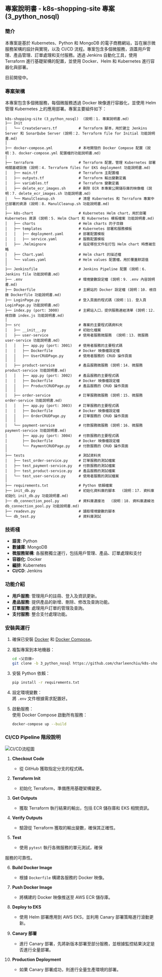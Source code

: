 ## 專案說明書 - k8s-shopping-site 專案 (3_python_nosql)

### 簡介
本專案是基於 Kubernetes、Python 和 MongoDB 的電子商務網站，旨在展示微服務架構的設計與實現，以及 CI/CD 流程。專案包含多個微服務，涵蓋用戶管理、產品管理、訂單處理和支付服務。透過 Jenkins 自動化工具，使用 Terraform 進行基礎架構的配置，並使用 Docker、Helm 和 Kubernetes 進行容器化與部署。

目前開發中。

### 專案架構
本專案包含多個微服務，每個微服務透過 Docker 映像進行容器化，並使用 Helm 管理 Kubernetes 上的應用部署。專案主要組件如下：

```plaintext
k8s-shopping-site (3_python_nosql)  (說明：1. 專案說明書.md)
├── Init
│   └── CreateServers.tf          # Terraform 腳本，用於建立 Jenkins Server 和 SonarQube Server (說明：2. Terraform file for Initial 功能說明書.md)
│
├── docker-compose.yml            # 本地開發的 Docker Compose 配置 (說明：3. docker-compose.yml 配置檔的功能說明書.md)
│
├── terraform                     # Terraform 配置，管理 Kubernetes 部署相關基礎設施 (說明：4. Terraform files for EKS deployment 功能說明書.md)
│   ├── main.tf                   # Terraform 主配置檔
│   ├── outputs.tf                # Terraform 輸出變數定義
│   ├── variables.tf              # Terraform 變數定義
│   ├── delete_ecr_images.sh      # 刪除 ECR 本專案公開儲存庫的映像檔 (說明：7. delete_ecr_images.sh 功能說明書.md)
│   └── ManulCleanup.sh           # 清理 Kubernetes 和 Terraform 專案中已部署的資源 (說明：8. ManulCleanup.sh 功能說明書.md)
│
├── k8s-chart                     # Kubernetes Helm chart，用於部署 Kubernetes 資源 (說明：5. Helm Chart 和 Kubernetes 模板檔案 功能說明書.md)
│   ├── charts                    # Helm charts 的子目錄
│   ├── templates                 # Kubernetes 部署和服務模板
│   │   ├── deployment.yaml       # 部署配置模板
│   │   ├── service.yaml          # 服務配置模板
│   ├── .helmignore               # 指定哪些文件在打包 Helm chart 時應被忽略
│   ├── Chart.yaml                # Helm chart 的描述檔
│   └── values.yaml               # Helm values 配置檔，用於覆蓋默認值
│
├── Jenkinsfile                   # Jenkins Pipeline 配置 (說明：6. Jenkins file 功能說明書.md)
├── .env                          # 環境變數設定檔 (說明：9. .env 內容說明書.md)
├── Dockerfile                    # 主網站的 Docker 設定檔 (說明：10. 根目錄 Dockerfile 功能說明書.md)
├── LoginPage.py                  # 登入頁面的程式碼 (說明：11. 登入頁 LoginPage.py 功能說明書.md)
├── index.py (port: 3000)         # 主網站入口，提供服務連結清單 (說明：12. 根目錄 index.js 功能說明書.md)
│
├── src                           # 專案的主要程式碼資料夾
│   ├── __init__.py               # 初始化檔案
│   ├── user-service              # 使用者服務微服務  (說明：13. 微服務 user-service 功能說明書.md)
│   │   ├── app.py (port: 3001)   # 使用者服務的主要程式碼
│   │   ├── Dockerfile            # Docker 映像檔設定檔
│   │   ├── UserCRUDPage.py       # 使用者服務的 CRUD 操作頁面
│   │
│   ├── product-service           # 產品服務微服務 (說明：14. 微服務 product-service 功能說明書.md)
│   │   ├── app.py (port: 3002)   # 產品服務的主要程式碼
│   │   ├── Dockerfile            # Docker 映像檔設定檔
│   │   ├── ProductCRUDPage.py    # 產品服務的 CRUD 操作頁面
│   │
│   ├── order-service             # 訂單服務微服務 (說明：15. 微服務 order-service 功能說明書.md)
│   │   ├── app.py (port: 3003)   # 訂單服務的主要程式碼
│   │   ├── Dockerfile            # Docker 映像檔設定檔
│   │   ├── OrderCRUDPage.py      # 訂單服務的 CRUD 操作頁面
│   │
│   └── payment-service           # 付款服務微服務 (說明：16. 微服務 payment-service 功能說明書.md)
│       ├── app.py (port: 3004)   # 付款服務的主要程式碼
│       ├── Dockerfile            # Docker 映像檔設定檔
│       └── PaymentCRUDPage.py    # 付款服務的 CRUD 操作頁面
│
├── tests                         # 測試資料夾
│   ├── test_order-service.py     # 訂單服務的測試檔案
│   ├── test_payment-service.py   # 付款服務的測試檔案
│   ├── test_product-service.py   # 產品服務的測試檔案
│   └── test_user-service.py      # 使用者服務的測試檔案
│
├── requirements.txt              # Python 依賴檔案
├── init_db.py                    # 初始化資料庫的腳本   (說明：17. 資料庫初始化 init_db.py 功能說明書.md)
├── db_connection_pool.py         # 資料庫連接池   (說明：18. 資料庫連線池 db_connection_pool.py 功能說明書.md)
├── readevn.py                    # 讀取環境變數的腳本
└── db_test.py                    # 資料庫測試
```

### 技術棧

- **語言**: Python
- **數據庫**: MongoDB
- **微服務架構**: 各服務獨立運行，包括用戶管理、產品、訂單處理和支付
- **容器化**: Docker
- **編排**: Kubernetes
- **CI/CD**: Jenkins

### 功能介紹

- **用戶服務**: 管理用戶的註冊、登入及資訊更新。
- **產品服務**: 提供產品的新增、刪除、修改及查詢功能。
- **訂單服務**: 處理用戶訂單的管理及查詢。
- **支付服務**: 整合支付處理功能。

### 安裝與運行

1. 確保已安裝 [Docker](https://www.docker.com/) 和 [Docker Compose](https://docs.docker.com/compose/)。  
2. 複製專案到本地機器：  
   ```bash  
   cd <父目錄>  
   git clone -b 3_python_nosql https://github.com/charleenchiu/k8s-shopping-site.git  k8s-shopping-site_3_python_nosql  
   ```  
3. 安裝 Python 依賴：  
   ```bash  
   pip install -r requirements.txt  
   ```  
4. 設定環境變數：  
   將 `.env` 文件根據需求配置好。

5. 啟動服務：  
   使用 Docker Compose 啟動所有服務：  
   ```bash  
   docker-compose up --build  
   ```

### CI/CD Pipeline 階段說明

![CI/CD流程圖](k8s_cicd_flowchart.png)

1. **Checkout Code**
   - 從 GitHub 獲取指定分支的程式碼。

2. **Terraform Init**
   - 初始化 Terraform，準備應用基礎架構變更。

3. **Get Outputs**
   - 獲取 Terraform 執行結果的輸出，包括 ECR 儲存庫和 EKS 相關資訊。

4. **Verify Outputs**
   - 驗證從 Terraform 獲取的輸出變數，確保其正確性。

5. **Test**
   - 使用 `pytest` 執行各微服務的單元測試，確保

服務的可靠性。

6. **Build Docker Image**
   - 根據 `Dockerfile` 構建各服務的 Docker 映像。

7. **Push Docker Image**
   - 將構建的 Docker 映像推送至 AWS ECR 儲存庫。

8. **Deploy to EKS**
   - 使用 Helm 部署應用到 AWS EKS，並利用 Canary 部署策略進行滾動更新。

9. **Canary 部署**
   - 進行 Canary 部署，先將新版本部署至部分服務，並根據監控結果決定是否進行全量部署。

10. **Production Deployment**
    - 如果 Canary 部署成功，則進行全量生產環境的部署。

